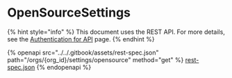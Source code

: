 # OpenSourceSettings

{% hint style="info" %}
This document uses the REST API. For more details, see the [Authentication for API](../authentication-for-api/) page.
{% endhint %}

{% openapi src="../../.gitbook/assets/rest-spec.json" path="/orgs/{org_id}/settings/opensource" method="get" %}
[rest-spec.json](../../.gitbook/assets/rest-spec.json)
{% endopenapi %}
